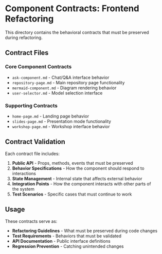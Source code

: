 # Component Contracts: Frontend Refactoring

This directory contains the behavioral contracts that must be preserved during refactoring.

## Contract Files

### Core Component Contracts
- `ask-component.md` - Chat/Q&A interface behavior
- `repository-page.md` - Main repository page functionality  
- `mermaid-component.md` - Diagram rendering behavior
- `user-selector.md` - Model selection interface

### Supporting Contracts
- `home-page.md` - Landing page behavior
- `slides-page.md` - Presentation mode functionality
- `workshop-page.md` - Workshop interface behavior

## Contract Validation

Each contract file includes:
1. **Public API** - Props, methods, events that must be preserved
2. **Behavior Specifications** - How the component should respond to interactions
3. **State Management** - Internal state that affects external behavior
4. **Integration Points** - How the component interacts with other parts of the system
5. **Test Scenarios** - Specific cases that must continue to work

## Usage

These contracts serve as:
- **Refactoring Guidelines** - What must be preserved during code changes
- **Test Requirements** - Behaviors that must be validated
- **API Documentation** - Public interface definitions
- **Regression Prevention** - Catching unintended changes
